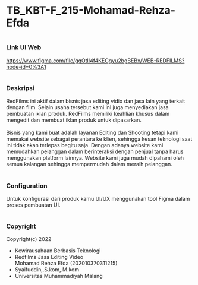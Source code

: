 # TB_KBT-F_215-Mohamad-Rehza-Efda
# <h3>Link UI Web<br></h3>
https://www.figma.com/file/ggOtII4f4KEGgyu2bgBEBx/WEB-REDFILMS?node-id=0%3A1
# <h3>Deskripsi<br></h3>
RedFilms ini aktif dalam bisnis jasa editing vidio dan jasa lain yang terkait dengan film. Selain usaha tersebut kami ini juga menyediakan  jasa pembuatan iklan produk.  RedFilms memiliki keahlian khusus dalam mengedit dan membuat iklan produk untuk dipasarkan.<br><br>
Bisnis yang kami buat adalah layanan Editing dan Shooting tetapi kami memakai website sebagai perantara ke klien, sehingga kesan teknologi saat ini tidak akan terlepas begitu saja. Dengan adanya website kami memudahkan pelanggan dalam berinteraksi dengan penjual tanpa harus menggunakan platform lainnya. Website kami juga mudah dipahami oleh semua kalangan sehingga mempermudah dalam meraih pelanggan.
# <h3>Configuration<br></h3>
Untuk konfigurasi dari produk kamu UI/UX menggunakan tool Figma dalam proses pembuatan UI. 
# <h3>Copyright<br></h3>
Copyright(c) 2022
* Kewirausahaan Berbasis Teknologi
* Redfilms Jasa Editing Video<br>
  Mohamad Rehza Efda (202010370311215)<br>
* Syaifuddin,.S.kom,.M.kom
* Universitas Muhammadiyah Malang
